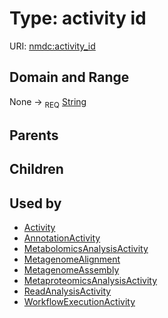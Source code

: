 
# Type: activity id




URI: [nmdc:activity_id](https://microbiomedata/meta/activity_id)


## Domain and Range

None ->  <sub>REQ</sub> [String](types/String.md)

## Parents


## Children


## Used by

 * [Activity](Activity.md)
 * [AnnotationActivity](AnnotationActivity.md)
 * [MetabolomicsAnalysisActivity](MetabolomicsAnalysisActivity.md)
 * [MetagenomeAlignment](MetagenomeAlignment.md)
 * [MetagenomeAssembly](MetagenomeAssembly.md)
 * [MetaproteomicsAnalysisActivity](MetaproteomicsAnalysisActivity.md)
 * [ReadAnalysisActivity](ReadAnalysisActivity.md)
 * [WorkflowExecutionActivity](WorkflowExecutionActivity.md)
